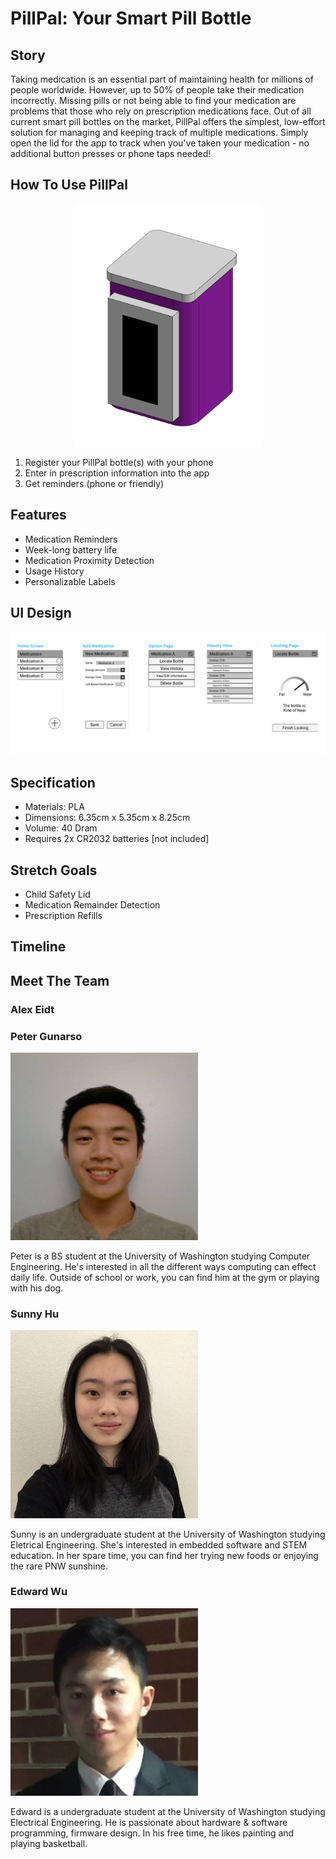 # PillPal: Your Smart Pill Bottle
<!-- insert logo here -->

<!-- this is where we'd put a video if we had one -->

## Story
<!-- provide background and context for why we decided to make PillPal (besides it being for our capstone class). who is our target audience? why does our product matter and what new aspects does it bring to the smart pill bottle market? -->
Taking medication is an essential part of maintaining health for millions of people worldwide. However, up to 50% of people take their medication incorrectly. Missing pills or not being able to find your medication are problems that those who rely on prescription medications face. Out of all current smart pill bottles on the market, PillPal offers the simplest, low-effort solution for managing and keeping track of multiple medications. Simply open the lid for the app to track when you've taken your medication - no additional button presses or phone taps needed!


## How To Use PillPal
<!-- walk through the process of setting up/registering a bottle, editing information, what type of notifications will happen -->

<center><img src="static/bottle_img.png" alt="Render of PillPal Bottle" width="300"/></center>

1. Register your PillPal bottle(s) with your phone
2. Enter in prescription information into the app
3. Get reminders (phone or friendly)

## Features
* Medication Reminders
* Week-long battery life
* Medication Proximity Detection
* Usage History
* Personalizable Labels

## UI Design
![UI Mockup](static/UI.png)

## Specification
* Materials: PLA
* Dimensions: 6.35cm x 5.35cm x 8.25cm
* Volume: 40 Dram
* Requires 2x CR2032 batteries [not included]
<!-- * Weight:  -->


## Stretch Goals
<!-- additional goals for the pillpal -->
* Child Safety Lid
* Medication Remainder Detection
* Prescription Refills

## Timeline
<!-- hopefully visual timeline of how we will continue developing the pillpal. can (will) definitely be full of lies. this section isn't necessary -->


## Meet The Team
### Alex Eidt

### Peter Gunarso
<img src="static/peter_head.jpg" alt="Peter Gunarso Headshot" width="300"/>

Peter is a BS student at the University of Washington studying Computer Engineering. He's interested in all the different ways computing can effect daily life. Outside of school or work, you can find him at the gym or playing with his dog.

### Sunny Hu
<img src="static/sunny_head.jpg" alt="Sunny Hu Headshot" width="300"/>

Sunny is an undergraduate student at the University of Washington studying Eletrical Engineering. She's interested in embedded software and STEM education. In her spare time, you can find her trying new foods or enjoying the rare PNW sunshine.

### Edward Wu
<img src="static/Edward_head.jpeg" alt="Edward Wu Headshot" width="300"/>

Edward is a undergraduate student at the University of Washington studying Electrical Engineering. He is passionate about hardware & software programming, firmware design. In his free time, he likes painting and playing basketball. 
